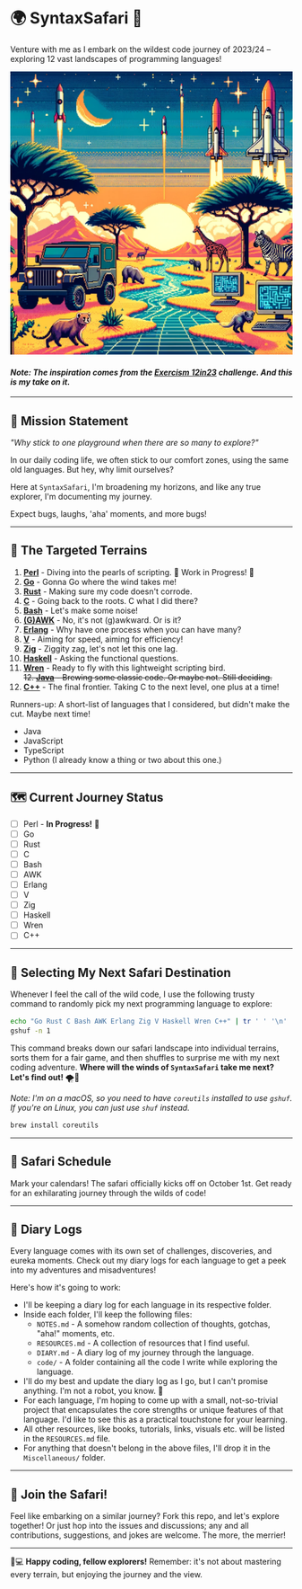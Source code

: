 # 🌍 SyntaxSafari 🦒

Venture with me as I embark on the wildest code journey of 2023/24 – exploring 
12 vast landscapes of programming languages!

![SyntaxSafari Banner](./ai_safari.png "Yes, it's AI-generated.")

#### _Note: The inspiration comes from the [Exercism 12in23](https://exercism.org/challenges/12in23) challenge. And this is my take on it._

---

## 🚀 **Mission Statement**

*"Why stick to one playground when there are so many to explore?"*

In our daily coding life, we often stick to our comfort zones, using the same 
old 
languages. But hey, why limit ourselves?

Here at `SyntaxSafari`, I'm broadening my horizons, and like any true explorer,
I'm documenting my journey.

Expect bugs, laughs, 'aha' moments, and more bugs!

---

## 🎯 **The Targeted Terrains**

1. **[Perl](https://www.perl.org/)** - Diving into the pearls of scripting. 🚧 
Work in Progress! 🚧
2. **[Go](https://go.dev/)** - Gonna Go where the wind takes me!
3. **[Rust](https://www.rust-lang.org/)** - Making sure my code doesn't corrode.
4. **[C](https://en.wikipedia.org/wiki/C_(programming_language))** - Going back 
to the roots. C what I did there?
5. **[Bash](https://www.gnu.org/software/bash/)** - Let's make some noise!
6. **[(G)AWK](https://www.gnu.org/software/gawk/manual/gawk.html)** - No, it's 
not (g)awkward. Or is it?
7. **[Erlang](https://www.erlang.org/)** - Why have one process when you can 
have many?
8. **[V](https://vlang.io/)** - Aiming for speed, aiming for efficiency!
9. **[Zig](https://ziglang.org/)** - Ziggity zag, let's not let this one lag.
10. **[Haskell](https://www.haskell.org/)** - Asking the functional questions.
11. **[Wren](https://wren.io/)** - Ready to fly with this lightweight scripting 
bird.  
~~12. **[Java](https://www.java.com/en/)** - Brewing some classic code. Or 
maybe not. Still deciding.~~
12. **[C++](https://en.wikipedia.org/wiki/C++)** - The final frontier. Taking C 
to the next level, one plus at a time!

Runners-up:
A short-list of languages that I considered, but didn't make the cut. Maybe 
next time!

* Java
* JavaScript
* TypeScript
* Python (I already know a thing or two about this one.)

---

## 🗺️ **Current Journey Status**

* [ ] Perl - **In Progress!** 🚧
* [ ] Go
* [ ] Rust
* [ ] C
* [ ] Bash
* [ ] AWK
* [ ] Erlang
* [ ] V
* [ ] Zig
* [ ] Haskell
* [ ] Wren
* [ ] C++

---

## 🧭 **Selecting My Next Safari Destination**

Whenever I feel the call of the wild code, I use the following trusty command 
to 
randomly pick my next programming language to explore:

```bash
echo "Go Rust C Bash AWK Erlang Zig V Haskell Wren C++" | tr ' ' '\n' | sort | 
gshuf -n 1
```

This command breaks down our safari landscape into individual terrains, sorts
them for a fair game, and then shuffles to surprise me with my next coding 
adventure. 
**Where will the winds of `SyntaxSafari` take me next? Let's find out!** 🌪️🦒

_Note: I'm on a macOS, so you need to have `coreutils` installed to use `gshuf`.
If you're on Linux, you can just use `shuf` instead._

```bash
brew install coreutils
```

---

## 📅 **Safari Schedule**

Mark your calendars! The safari officially kicks off on October 1st.
Get ready for an exhilarating journey through the wilds of code!

---

## 📖 **Diary Logs**

Every language comes with its own set of challenges, discoveries, and eureka 
moments.
Check out my diary logs for each language to get a peek into my adventures and 
misadventures!

Here's how it's going to work:

* I'll be keeping a diary log for each language in its respective folder.
* Inside each folder, I'll keep the following files:
    - `NOTES.md` - A somehow random collection of thoughts, gotchas, "aha!" 
moments, etc.
    - `RESOURCES.md` - A collection of resources that I find useful.
    - `DIARY.md` - A diary log of my journey through the language.
    - `code/` - A folder containing all the code I write while exploring the 
language.
* I'll do my best and update the diary log as I go, but I can't promise 
anything. I'm not a robot, you know. 🤖
* For each language, I'm hoping to come up with a small, not-so-trivial project 
that encapsulates the core
strengths or unique features of that language. I'd like to see this as a 
practical touchstone for your learning. 
* All other resources, like books, tutorials, links, visuals etc. will be 
listed in the `RESOURCES.md` file.
* For anything that doesn't belong in the above files, I'll drop it in the 
`Miscellaneous/` folder.

---

## 🤝 **Join the Safari!**

Feel like embarking on a similar journey? Fork this repo, and let's explore 
together!
Or just hop into the issues and discussions; any and all contributions, 
suggestions,
and jokes are welcome. The more, the merrier!

---

👩💻 **Happy coding, fellow explorers!** Remember: it's not about mastering 
every 
terrain, but enjoying the journey and the view.
